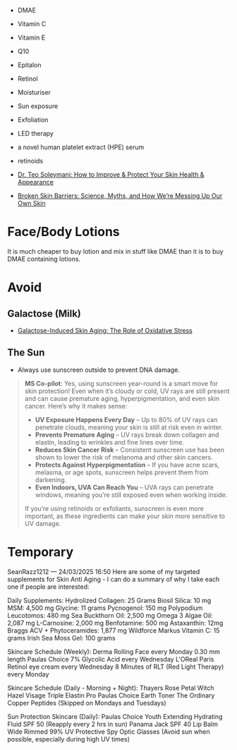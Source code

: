 - DMAE
- Vitamin C
- Vitamin E
- Q10
- Epitalon
- Retinol
- Moisturiser
- Sun exposure
- Exfoliation
- LED therapy
- a novel human platelet extract (HPE) serum
- retinoids

- [Dr. Teo Soleymani: How to Improve & Protect Your Skin Health & Appearance](https://www.youtube.com/watch?v=wgUjIRtote8)
- [Broken Skin Barriers: Science, Myths, and How We’re Messing Up Our Own Skin](https://www.msn.com/en-gb/health/other/broken-skin-barriers-science-myths-and-how-we-re-messing-up-our-own-skin/ar-AA1BobjU)

# Face/Body Lotions
It is much cheaper to buy lotion and mix in stuff like DMAE than it is to buy DMAE containing lotions.

# Avoid
## Galactose (Milk)
- [Galactose-Induced Skin Aging: The Role of Oxidative Stress](https://pmc.ncbi.nlm.nih.gov/articles/PMC7317321/)

## The Sun
- Always use sunscreen outside to prevent DNA damage.

> **MS Co-pilot**:
> Yes, using sunscreen year-round is a smart move for skin protection! Even when it’s cloudy or cold, UV rays are still present and can cause premature aging, hyperpigmentation, and even skin cancer. Here’s why it makes sense:  
> - **UV Exposure Happens Every Day** – Up to 80% of UV rays can penetrate clouds, meaning your skin is still at risk even in winter.  
> - **Prevents Premature Aging** – UV rays break down collagen and elastin, leading to wrinkles and fine lines over time.  
> - **Reduces Skin Cancer Risk** – Consistent sunscreen use has been shown to lower the risk of melanoma and other skin cancers.  
> - **Protects Against Hyperpigmentation** – If you have acne scars, melasma, or age spots, sunscreen helps prevent them from darkening.  
> - **Even Indoors, UVA Can Reach You** – UVA rays can penetrate windows, meaning you’re still exposed even when working inside.  
> 
> If you’re using retinoids or exfoliants, sunscreen is even more important, as these ingredients can make your skin more sensitive to UV damage.  

# Temporary
SeanRazz1212 — 24/03/2025 16:50
Here are some of my targeted supplements for Skin Anti Aging - I can do a summary of why I take each one if people are interested:

Daily Supplements: 
Hydrolized Collagen: 25 Grams
Biosil Silica: 10 mg
MSM: 4,500 mg
Glycine: 11 grams
Pycnogenol: 150 mg
Polypodium Leucotomos: 480 mg
Sea Buckthorn Oil: 2,500 mg
Omega 3 Algae Oil: 2,087 mg
L-Carnosine: 2,000 mg
Benfotamine: 500 mg
Astaxanthin: 12mg
Braggs ACV + Phytoceramides: 1,877 mg
Wildforce Markus Vitamin C: 15 grams
Irish Sea Moss Gel: 100 grams

Skincare Schedule (Weekly):
Derma Rolling Face every Monday 0.30 mm length
Paulas Choice 7% Glycolic Acid every Wednesday
L'OReal Paris Retinol eye cream every Wednesday
8 Minutes of RLT (Red Light Therapy) every Monday

Skincare Schedule (Daily - Morning + Night):
Thayers Rose Petal Witch Hazel
Visage Triple Elastin Pro
Paulas Choice Earth Toner
The Ordinary Copper Peptides (Skipped on Mondays and Tuesdays)

Sun Protection Skincare (Daily):
Paulas Choice Youth Extending Hydrating Fluid SPF 50 (Reapply every 2 hrs in sun)
Panama Jack SPF 40 Lip Balm
Wide Rimmed 99% UV Protective Spy Optic Glasses
(Avoid sun when possible, especially during high UV times)